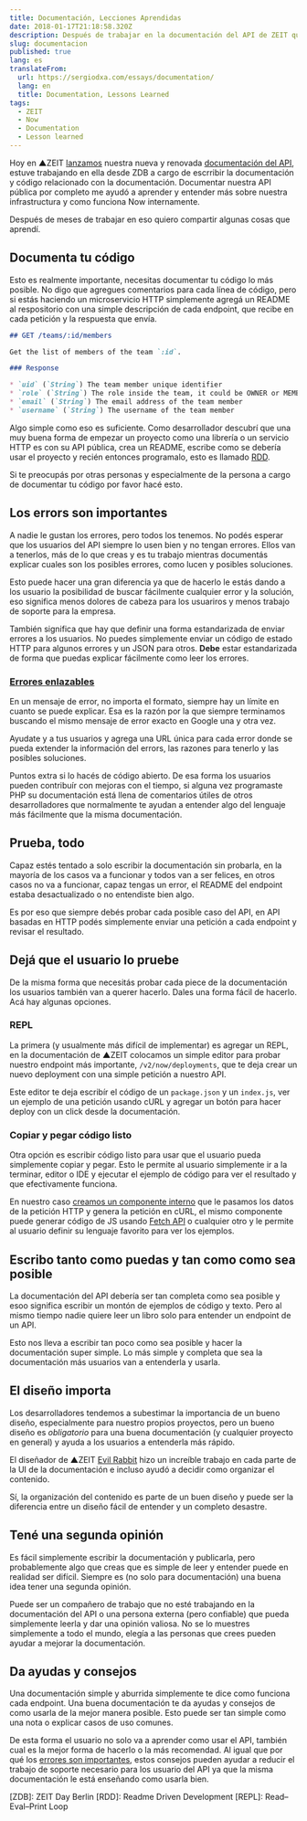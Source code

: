 ```yaml
---
title: Documentación, Lecciones Aprendidas
date: 2018-01-17T21:18:58.320Z
description: Después de trabajar en la documentación del API de ZEIT quiero compartir algunas lecciones que aprendí de ello.
slug: documentacion
published: true
lang: es
translateFrom:
  url: https://sergiodxa.com/essays/documentation/
  lang: en
  title: Documentation, Lessons Learned
tags:
  - ZEIT
  - Now
  - Documentation
  - Lesson learned
---
```


Hoy en ▲ZEIT [lanzamos](https://zeit.co/blog/api-2) nuestra nueva y renovada [documentación del API](https://zeit.co/api), estuve trabajando en ella desde ZDB a cargo de escrribir la documentación y código relacionado con la documentación. Documentar nuestra API pública por completo me ayudó a aprender y entender más sobre nuestra infrastructura y como funciona Now internamente.

Después de meses de trabajar en eso quiero compartir algunas cosas que aprendí.

## Documenta tu código

Esto es realmente importante, necesitas documentar tu código lo más posible. No digo que agregues comentarios para cada línea de código, pero si estás haciendo un microservicio HTTP simplemente agregá un README al respositorio con una simple descripción de cada endpoint, que recibe en cada petición y la respuesta que envía.

```markdown
## GET /teams/:id/members

Get the list of members of the team `:id`.

### Response

* `uid` (`String`) The team member unique identifier
* `role` (`String`) The role inside the team, it could be OWNER or MEMBER
* `email` (`String`) The email address of the team member
* `username` (`String`) The username of the team member
```

Algo simple como eso es suficiente. Como desarrollador descubrí que una muy buena forma de empezar un proyecto como una librería o un servicio HTTP es con su API pública, crea un README, escribe como se debería usar el proyecto y recién entonces programalo, esto es llamado [RDD](http://tom.preston-werner.com/2010/08/23/readme-driven-development.html).

Si te preocupás por otras personas y especialmente de la persona a cargo de documentar tu código por favor hacé esto.

## Los errors son importantes

A nadie le gustan los errores, pero todos los tenemos. No podés esperar que los usuarios del API siempre lo usen bien y no tengan errores. Ellos van a tenerlos, más de lo que creas y es tu trabajo mientras documentás explicar cuales son los posibles errores, como lucen y posibles soluciones.

Esto puede hacer una gran diferencia ya que de hacerlo le estás dando a los usuario la posibilidad de buscar fácilmente cualquier error y la solución, eso significa menos dolores de cabeza para los usuariros y menos trabajo de soporte para la empresa.

También significa que hay que definir una forma estandarizada de enviar errores a los usuarios. No puedes simplemente enviar un código de estado HTTP para algunos errores y un JSON para otros. **Debe** estar estandarizada de forma que puedas explicar fácilmente como leer los errores.

### [Errores enlazables](https://rauchg.com/2016/addressable-errors)

En un mensaje de error, no importa el formato, siempre hay un límite en cuanto se puede explicar. Esa es la razón por la que siempre terminamos buscando el mismo mensaje de error exacto en Google una y otra vez.

Ayudate y a tus usuarios y agrega una URL única para cada error donde se pueda extender la información del errors, las razones para tenerlo y las posibles soluciones.

Puntos extra si lo hacés de código abierto. De esa forma los usuarios pueden contribuír con mejoras con el tiempo, si alguna vez programaste PHP su documentación está llena de comentarios útiles de otros desarrolladores que normalmente te ayudan a entender algo del lenguaje más fácilmente que la misma documentación.

## Prueba, todo

Capaz estés tentado a solo escribir la documentación sin probarla, en la mayoría de los casos va a funcionar y todos van a ser felices, en otros casos no va a funcionar, capaz tengas un error, el README del endpoint estaba desactualizado o no entendiste bien algo.

Es por eso que siempre debés probar cada posible caso del API, en API basadas en HTTP podés simplemente enviar una petición a cada endpoint y revisar el resultado.

## Dejá que el usuario lo pruebe

De la misma forma que necesitás probar cada piece de la documentación los usuarios también van a querer hacerlo. Dales una forma fácil de hacerlo. Acá hay algunas opciones.

### REPL

La primera (y usualmente más difícil de implementar) es agregar un REPL, en la documentación de ▲ZEIT colocamos un simple editor para probar nuestro endpoint más importante, `/v2/now/deployments`, que te deja crear un nuevo deployment con una simple petición a nuestro API.

Este editor te deja escribír el código de un `package.json` y un `index.js`, ver un ejemplo de una petición usando cURL y agregar un botón para hacer deploy con un click desde la documentación.

### Copiar y pegar código listo

Otra opción es escribir código listo para usar que el usuario pueda simplemente copiar y pegar. Esto le permite al usuario simplemente ir a la terminar, editor o IDE y ejecutar el ejemplo de código para ver el resultado y que efectivamente funciona.

En nuestro caso [creamos un componente interno](https://github.com/zeit/docs/blob/master/components/api/request.js) que le pasamos los datos de la petición HTTP y genera la petición en cURL, el mismo componente puede generar código de JS usando [Fetch API](https://developer.mozilla.org/en-US/docs/Web/API/Fetch_API) o cualquier otro y le permite al usuario definir su lenguaje favorito para ver los ejemplos.

## Escribo tanto como puedas y tan como como sea posible

La documentación del API debería ser tan completa como sea posible y esoo significa escribir un montón de ejemplos de código y texto. Pero al mismo tiempo nadie quiere leer un libro solo para entender un endpoint de un API.

Esto nos lleva a escribir tan poco como sea posible y hacer la documentación super simple. Lo más simple y completa que sea la documentación más usuarios van a entenderla y usarla.

## El diseño importa

Los desarrolladores tendemos a subestimar la importancia de un bueno diseño, especialmente para nuestro propios proyectos, pero un bueno diseño es _obligatorio_ para una buena documentación (y cualquier proyecto en general) y ayuda a los usuarios a entenderla más rápido.

El diseñador de ▲ZEIT [Evil Rabbit](https://twitter.com/evilrabbit_) hizo un increíble trabajo en cada parte de la UI de la documentación e incluso ayudó a decidir como organizar el contenido. 

Sí, la organización del contenido es parte de un buen diseño y puede ser la diferencia entre un diseño fácil de entender y un completo desastre.

## Tené una segunda opinión

Es fácil simplemente escribir la documentación y publicarla, pero probablemente algo que creas que es simple de leer y entender puede en realidad ser difícil. Siempre es (no solo para documentación) una buena idea tener una segunda opinión.

Puede ser un compañero de trabajo que no esté trabajando en la documentación del API o una persona externa (pero confiable) que pueda simplemente leerla y dar una opinión valiosa. No se lo muestres simplemente a todo el mundo, elegía a las personas que crees pueden ayudar a mejorar la documentación.

## Da ayudas y consejos

Una documentación simple y aburrida simplemente te dice como funciona cada endpoint. Una buena documentación te da ayudas y consejos de como usarla de la mejor manera posible. Esto puede ser tan simple como una nota o explicar casos de uso comunes.

De esta forma el usuario no solo va a aprender como usar el API, también cual es la mejor forma de hacerlo o la más recomendad. Al igual que por qué los [errores son importantes](#los-errores-son-importantes), estos consejos pueden ayudar a reducir el trabajo de soporte necesario para los usuario del API ya que la misma documentación le está enseñando como usarla bien.

[ZDB]: ZEIT Day Berlin
[RDD]: Readme Driven Development
[REPL]: Read–Eval–Print Loop
